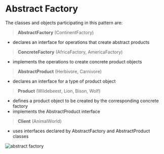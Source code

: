# Abstract Factory

The classes and objects participating in this pattern are:

> **AbstractFactory** (ContinentFactory)
* declares an interface for operations that create abstract products 

> **ConcreteFactory** (AfricaFactory, AmericaFactory)
* implements the operations to create concrete product objects 

> **AbstractProduct** (Herbivore, Carnivore)
* declares an interface for a type of product object 

> **Product** (Wildebeest, Lion, Bison, Wolf)
* defines a product object to be created by the corresponding concrete factory  
* implements the AbstractProduct interface

> **Client**  (AnimalWorld)
* uses interfaces declared by AbstractFactory and AbstractProduct classes

![abstract factory](https://cloud.githubusercontent.com/assets/24522089/24084888/bfb02d8e-0d0b-11e7-9e10-4788a5731225.png)
